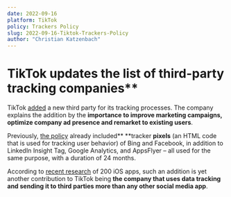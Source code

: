 ```yaml
---
date: 2022-09-16
platform: TikTok
policy: Trackers Policy
slug: 2022-09-16-Tiktok-Trackers-Policy
author: "Christian Katzenbach"
---
```



# TikTok updates the list of third-party tracking companies**

TikTok [added](https://github.com/OpenTermsArchive/pga-versions/commit/c00421c1336b811cf5a0d87336a4aeb8c3e2cbe6) a new third party for its tracking processes. The company explains the addition by the **importance to improve marketing campaigns, optimize company ad presence and remarket to existing users**.

Previously, [the policy](https://www.tiktok.com/legal/tiktok-website-cookies-policy?lang=en) already included** **tracker **pixels** (an HTML code that is used for tracking user behavior) of Bing and Facebook, in addition to LinkedIn Insight Tag, Google Analytics, and AppsFlyer – all used for the same purpose, with a duration of 24 months.  

According to [recent research](https://app.urlgeni.us/blog/new-research-across-200-ios-apps-hints-surveillance-marketing-may-still-be-going-strong) of 200 iOS apps, such an addition is yet another contribution to TikTok being **the company that uses data tracking and sending it to third parties more than any other social media app**. 

